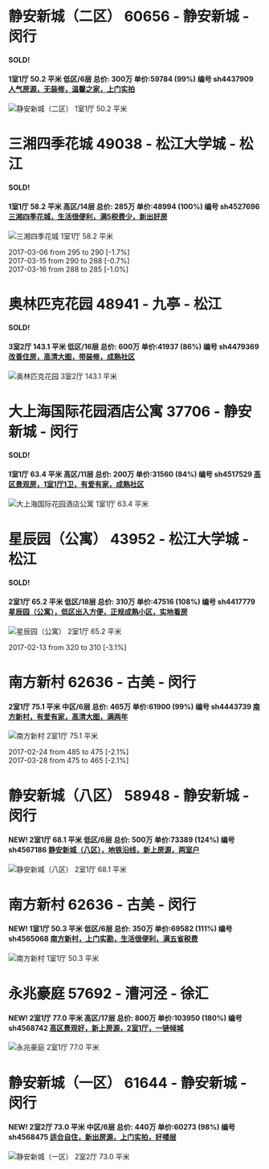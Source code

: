 # 静安新城（二区） 60656 - 静安新城 - 闵行

#### SOLD!
#### 1室1厅 50.2 平米 低区/6层 总价: 300万 单价:59784 (99%) 编号 sh4437909 [人气房源，无装修，温馨之家，上门实拍](https://href.li/?http://sh.lianjia.com/ershoufang/sh4437909.html)

![静安新城（二区） 1室1厅 50.2 平米](http://cdn1.dooioo.com/fetch/vp/fy/gi/20161211/52444cd0-4800-4ff8-9ba7-8ada4fd7e8ee.jpg_200x150.jpg)



    


# 三湘四季花城 49038 - 松江大学城 - 松江

#### SOLD!
#### 1室1厅 58.2 平米 高区/14层 总价: 285万 单价:48994 (100%) 编号 sh4527696 [三湘四季花城，生活很便利，满5税费少，新出好房](https://href.li/?http://sh.lianjia.com/ershoufang/sh4527696.html)

![三湘四季花城 1室1厅 58.2 平米](http://cdn7.dooioo.com/static/img/new-version/default_block.png)

2017-03-06 from 295 to 290 [-1.7%]<br />2017-03-15 from 290 to 288 [-0.7%]<br />2017-03-16 from 288 to 285 [-1.0%]

    


# 奥林匹克花园 48941 - 九亭 - 松江

#### SOLD!
#### 3室2厅 143.1 平米 低区/16层 总价: 600万 单价:41937 (86%) 编号 sh4479369 [改善住房，高清大图，带装修，成熟社区](https://href.li/?http://sh.lianjia.com/ershoufang/sh4479369.html)

![奥林匹克花园 3室2厅 143.1 平米](http://cdn1.dooioo.com/fetch/vp/fy/gi/20161107/b28b0541-f7f9-44fc-b67a-505ab017423b.jpg_200x150.jpg)



    


# 大上海国际花园酒店公寓 37706 - 静安新城 - 闵行

#### SOLD!
#### 1室1厅 63.4 平米 高区/11层 总价: 200万 单价:31560 (84%) 编号 sh4517529 [高区景观房，1室1厅1卫，有爱有家，成熟社区](https://href.li/?http://sh.lianjia.com/ershoufang/sh4517529.html)

![大上海国际花园酒店公寓 1室1厅 63.4 平米](http://cdn1.dooioo.com/fetch/vp/fy/gi/20170221/24368eb1-807b-49c0-9088-03d7b714ab57.jpg_200x150.jpg)



    


# 星辰园（公寓） 43952 - 松江大学城 - 松江

#### SOLD!
#### 2室1厅 65.2 平米 低区/18层 总价: 310万 单价:47516 (108%) 编号 sh4417779 [星辰园（公寓），低区出入方便，正规成熟小区，实地看房](https://href.li/?http://sh.lianjia.com/ershoufang/sh4417779.html)

![星辰园（公寓） 2室1厅 65.2 平米](http://cdn1.dooioo.com/fetch/vp/fy/gi/20161202/094b8e8e-50db-4374-873e-9de6b4239e79.jpg_200x150.jpg)

2017-02-13 from 320 to 310 [-3.1%]

    


# 南方新村 62636 - 古美 - 闵行

#### 2室1厅 75.1 平米 中区/6层 总价: 465万 单价:61900 (99%) 编号 sh4443739 [南方新村，有爱有家，高清大图，满两年](https://href.li/?http://sh.lianjia.com/ershoufang/sh4443739.html)

![南方新村 2室1厅 75.1 平米](http://cdn1.dooioo.com/fetch/vp/fy/gi/20161217/f9b26f72-2ed9-4c69-a8f3-fc2a4115f419.jpg_200x150.jpg)

2017-02-24 from 485 to 475 [-2.1%]<br />2017-03-28 from 475 to 465 [-2.1%]

    


# 静安新城（八区） 58948 - 静安新城 - 闵行

#### NEW! 2室1厅 68.1 平米 低区/6层 总价: 500万 单价:73389 (124%) 编号 sh4567186 [静安新城（八区），地铁沿线，新上房源，两室户](https://href.li/?http://sh.lianjia.com/ershoufang/sh4567186.html)

![静安新城（八区） 2室1厅 68.1 平米](http://cdn7.dooioo.com/static/img/new-version/default_block.png)

    


# 南方新村 62636 - 古美 - 闵行

#### NEW! 1室1厅 50.3 平米 低区/6层 总价: 350万 单价:69582 (111%) 编号 sh4565068 [南方新村，上门实勘，生活很便利，满五省税费](https://href.li/?http://sh.lianjia.com/ershoufang/sh4565068.html)

![南方新村 1室1厅 50.3 平米](http://cdn1.dooioo.com/fetch/vp/fy/gi/20170325/06eb1116-42d4-4e57-bcf0-26b9337275d9.jpg_200x150.jpg)

    


# 永兆豪庭 57692 - 漕河泾 - 徐汇

#### NEW! 2室1厅 77.0 平米 高区/17层 总价: 800万 单价:103950 (180%) 编号 sh4568742 [高区景观好，新上房源，2室1厅，一链倾城](https://href.li/?http://sh.lianjia.com/ershoufang/sh4568742.html)

![永兆豪庭 2室1厅 77.0 平米](http://cdn1.dooioo.com/fetch/vp/fy/gi/20161110/df90f1a2-a179-4862-b824-7a0781a81b45.jpg_200x150.jpg)

    


# 静安新城（一区） 61644 - 静安新城 - 闵行

#### NEW! 2室2厅 73.0 平米 中区/6层 总价: 440万 单价:60273 (98%) 编号 sh4568475 [适合自住，新出房源，上门实拍，好楼层](https://href.li/?http://sh.lianjia.com/ershoufang/sh4568475.html)

![静安新城（一区） 2室2厅 73.0 平米](http://cdn1.dooioo.com/fetch/vp/fy/gi/20170327/5333fd9e-553c-4787-9a85-ba1b03b96434.jpg_200x150.jpg)

    


